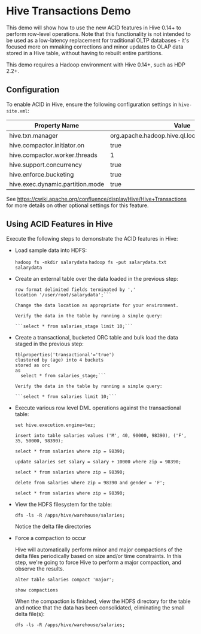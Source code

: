 Hive Transactions Demo
======================

This demo will show how to use the new ACID features in Hive 0.14+ to perform row-level operations. Note that this functionality is not intended to be used as a low-latency replacement for traditional OLTP databases - it's focused more on mmaking corrections and minor updates to OLAP data stored in a Hive table, without having to rebuilt entire partitions.

This demo requires a Hadoop environment with Hive 0.14+, such as HDP 2.2+.

Configuration
-------------

To enable ACID in Hive, ensure the following configuration settings in `hive-site.xml`:

|Property Name|Value|
|-------------|-----|
|hive.txn.manager|org.apache.hadoop.hive.ql.lockmgr.DbTxnManager|
|hive.compactor.initiator.on|true|
|hive.compactor.worker.threads|1|
|hive.support.concurrency|true|
|hive.enforce.bucketing|true|
|hive.exec.dynamic.partition.mode|true|

See https://cwiki.apache.org/confluence/display/Hive/Hive+Transactions for more details on other optional settings for this feature.

Using ACID Features in Hive
---------------------------

Execute the following steps to demonstrate the ACID features in Hive:

- Load sample data into HDFS:

  ```hadoop fs -mkdir salarydata```
  ```hadoop fs -put salarydata.txt salarydata```

- Create an external table over the data loaded in the previous step:

  ```create external table salaries_stage (gender char(1), age int, salary int, zip int)
  row format delimited fields terminated by ','
  location '/user/root/salarydata';```
 
  Change the data location as appropriate for your environment.
 
  Verify the data in the table by running a simple query:
  
  ```select * from salaries_stage limit 10;```

- Create a transactional, bucketed ORC table and bulk load the data staged in the previous step:

  ```create table salaries 
  tblproperties('transactional'='true')
  clustered by (age) into 4 buckets
  stored as orc
  as
    select * from salaries_stage;```

  Verify the data in the table by running a simple query:

  ```select * from salaries limit 10;```

- Execute various row level DML operations against the transactional table:

  ```set hive.execution.engine=tez;```

  ```insert into table salaries values ('M', 40, 90000, 98390), ('F', 35, 50000, 98390);```

  ```select * from salaries where zip = 98390;```

  ```update salaries set salary = salary + 10000 where zip = 98390;```

  ```select * from salaries where zip = 98390;```

  ```delete from salaries where zip = 98390 and gender = 'F';```

  ```select * from salaries where zip = 98390;```

- View the HDFS filesystem for the table:

  ```dfs -ls -R /apps/hive/warehouse/salaries;```

  Notice the delta file directories

- Force a compaction to occur

  Hive will automatically perform minor and major compactions of the delta files periodically based on size and/or time constraints. In this step, we're going to force Hive to perform a major compaction, and observe the results.

  ```alter table salaries compact 'major';```

  ```show compactions```

  When the compaction is finished, view the HDFS directory for the table and notice that the data has been consolidated, eliminating the small delta file(s):

  ```dfs -ls -R /apps/hive/warehouse/salaries;```
  
  
